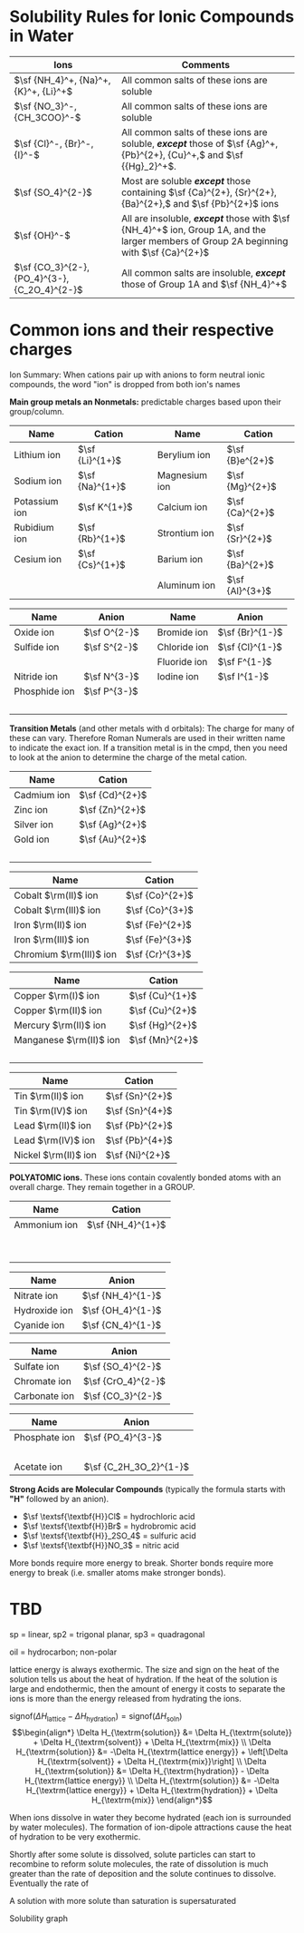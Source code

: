 # Solubility Rules for Ionic Compounds in Water

| **Ions**                                      | **Comments**                                                                                                                               |
| --------------------------------------------- | ------------------------------------------------------------------------------------------------------------------------------------------ |
| $\sf {NH_4}^+, {Na}^+, {K}^+, {Li}^+$         | All common salts of these ions are soluble                                                                                                 |
| $\sf {NO_3}^-, {CH_3COO}^-$                   | All common salts of these ions are soluble                                                                                                 |
| $\sf {Cl}^-, {Br}^-, {I}^-$                   | All common salts of these ions are soluble, **_except_** those of $\sf {Ag}^+, {Pb}^{2+}, {Cu}^+,$ and $\sf {{Hg}_2}^+$.                   |
| $\sf {SO_4}^{2-}$                             | Most are soluble **_except_** those containing $\sf {Ca}^{2+}, {Sr}^{2+}, {Ba}^{2+},$ and $\sf {Pb}^{2+}$ ions                             |
| $\sf {OH}^-$                                  | All are insoluble, **_except_** those with $\sf {NH_4}^+$ ion, Group 1A, and the larger members of Group 2A beginning with $\sf {Ca}^{2+}$ |
| $\sf {CO_3}^{2-}, {PO_4}^{3-}, {C_2O_4}^{2-}$ | All common salts are insoluble, **_except_** those of Group 1A and $\sf {NH_4}^+$                                                          |

# Common ions and their respective charges

Ion Summary: When cations pair up with anions to form neutral ionic compounds, the word "ion" is dropped from both ion's names

**Main group metals an Nonmetals:** predictable charges based upon their group/column.

| **Name**      | **Cation**      |     | **Name**      | **Cation**      |
| ------------- | --------------- | --- | ------------- | --------------- |
| Lithium ion   | $\sf {Li}^{1+}$ |     | Berylium ion  | $\sf {B}e^{2+}$ |
| Sodium ion    | $\sf {Na}^{1+}$ |     | Magnesium ion | $\sf {Mg}^{2+}$ |
| Potassium ion | $\sf K^{1+}$    |     | Calcium ion   | $\sf {Ca}^{2+}$ |
| Rubidium ion  | $\sf {Rb}^{1+}$ |     | Strontium ion | $\sf {Sr}^{2+}$ |
| Cesium ion    | $\sf {Cs}^{1+}$ |     | Barium ion    | $\sf {Ba}^{2+}$ |
| &nbsp;        |                 |     | Aluminum ion  | $\sf {Al}^{3+}$ |

| **Name**      | **Anion**    |     | **Name**     | **Anion**       |
| ------------- | ------------ | --- | ------------ | --------------- |
| Oxide ion     | $\sf O^{2-}$ |     | Bromide ion  | $\sf {Br}^{1-}$ |
| Sulfide ion   | $\sf S^{2-}$ |     | Chloride ion | $\sf {Cl}^{1-}$ |
| &nbsp;        |              |     | Fluoride ion | $\sf F^{1-}$    |
| Nitride ion   | $\sf N^{3-}$ |     | Iodine ion   | $\sf I^{1-}$    |
| Phosphide ion | $\sf P^{3-}$ |     | &nbsp;       |                 |
| &nbsp;        |              |     | &nbsp;       |                 |

**Transition Metals** (and other metals with d orbitals): The charge for many of these can vary. Therefore Roman Numerals are used in their written name to indicate the exact ion. If a transition metal is in the cmpd, then you need to look at the anion to determine the charge of the metal cation.

| **Name**    | **Cation**      |
| ----------- | --------------- |
| Cadmium ion | $\sf {Cd}^{2+}$ |
| Zinc ion    | $\sf {Zn}^{2+}$ |
| Silver ion  | $\sf {Ag}^{2+}$ |
| Gold ion    | $\sf {Au}^{2+}$ |
| &nbsp;      |                 |

| **Name**                | **Cation**      |
| ----------------------- | --------------- |
| Cobalt $\rm(II)$ ion    | $\sf {Co}^{2+}$ |
| Cobalt $\rm(III)$ ion   | $\sf {Co}^{3+}$ |
| Iron $\rm(II)$ ion      | $\sf {Fe}^{2+}$ |
| Iron $\rm(III)$ ion     | $\sf {Fe}^{3+}$ |
| Chromium $\rm(III)$ ion | $\sf {Cr}^{3+}$ |

| **Name**                | **Cation**      |
| ----------------------- | --------------- |
| Copper $\rm(I)$ ion     | $\sf {Cu}^{1+}$ |
| Copper $\rm(II)$ ion    | $\sf {Cu}^{2+}$ |
| Mercury $\rm(II)$ ion   | $\sf {Hg}^{2+}$ |
| Manganese $\rm(II)$ ion | $\sf {Mn}^{2+}$ |
| &nbsp;                  |                 |

| **Name**             | **Cation**      |
| -------------------- | --------------- |
| Tin $\rm(II)$ ion    | $\sf {Sn}^{2+}$ |
| Tin $\rm(IV)$ ion    | $\sf {Sn}^{4+}$ |
| Lead $\rm(II)$ ion   | $\sf {Pb}^{2+}$ |
| Lead $\rm(IV)$ ion   | $\sf {Pb}^{4+}$ |
| Nickel $\rm(II)$ ion | $\sf {Ni}^{2+}$ |

**POLYATOMIC ions.** These ions contain covalently bonded atoms with an overall charge. They remain together in a GROUP.

| **Name**     | **Cation**        |
| ------------ | ----------------- |
| Ammonium ion | $\sf {NH_4}^{1+}$ |
| &nbsp;       |                   |
| &nbsp;       |                   |

| **Name**      | **Anion**         |
| ------------- | ----------------- |
| Nitrate ion   | $\sf {NH_4}^{1-}$ |
| Hydroxide ion | $\sf {OH_4}^{1-}$ |
| Cyanide ion   | $\sf {CN_4}^{1-}$ |

| **Name**      | **Anion**          |
| ------------- | ------------------ |
| Sulfate ion   | $\sf {SO_4}^{2-}$  |
| Chromate ion  | $\sf {CrO_4}^{2-}$ |
| Carbonate ion | $\sf {CO_3}^{2-}$  |

| **Name**      | **Anion**              |
| ------------- | ---------------------- |
| Phosphate ion | $\sf {PO_4}^{3-}$      |
| &nbsp;        |                        |
| Acetate ion   | $\sf {C_2H_3O_2}^{1-}$ |

**Strong Acids are Molecular Compounds** (typically the formula starts with **"H"** followed by an anion).

- $\sf \textsf{\textbf{H}}Cl$ = hydrochloric acid
- $\sf \textsf{\textbf{H}}Br$ = hydrobromic acid
- $\sf \textsf{\textbf{H}}_2SO_4$ = sulfuric acid
- $\sf \textsf{\textbf{H}}NO_3$ = nitric acid

More bonds require more energy to break. Shorter bonds require more energy to break (i.e. smaller atoms make stronger bonds).


# TBD

sp = linear, sp2 = trigonal planar, sp3 = quadragonal

oil = hydrocarbon; non-polar

lattice energy is always exothermic. The size and sign on the heat of the solution tells us about the heat of hydration.
If the heat of the solution is large and endothermic, then the amount of energy it costs to separate the ions is more than the energy released from hydrating the ions.

$\textrm{signof}(\Delta H_{\textrm{lattice}} - \Delta H_{\textrm{hydration}}) = \textrm{signof}(\Delta H_{\textrm{soln}})$
$$\begin{align*}
    \Delta H_{\textrm{solution}} &= \Delta H_{\textrm{solute}} + \Delta H_{\textrm{solvent}} + \Delta H_{\textrm{mix}} \\
    \Delta H_{\textrm{solution}} &= -\Delta H_{\textrm{lattice energy}} + \left[\Delta H_{\textrm{solvent}} + \Delta H_{\textrm{mix}}\right] \\
    \Delta H_{\textrm{solution}} &= \Delta H_{\textrm{hydration}} - \Delta H_{\textrm{lattice energy}} \\
    \Delta H_{\textrm{solution}} &= -\Delta H_{\textrm{lattice energy}} + \Delta H_{\textrm{hydration}} + \Delta H_{\textrm{mix}}
\end{align*}$$

When ions dissolve in water they become hydrated (each ion is surrounded by water molecules). The formation of ion-dipole attractions cause the heat of hydration to be very exothermic.

Shortly after some solute is dissolved, solute particles can start to recombine to reform solute molecules, the rate of dissolution is much greater than the rate of deposition and the solute continues to dissolve.
Eventually the rate of

A solution with more solute than saturation is supersaturated

Solubility graph
